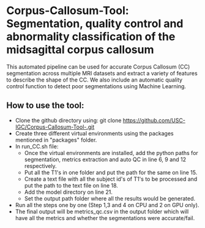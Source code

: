 # Corpus-Callosum-Tool: Segmentation, quality control and abnormality classification of the midsagittal corpus callosum

This automated pipeline can be used for accurate Corpus Callosum (CC) segmentation across multiple MRI datasets and extract a variety of features to describe the shape of the CC. We also include an automatic quality control function to detect poor segmentations using Machine Learning.

## How to use the tool:
* Clone the github directory using: git clone https://github.com/USC-IGC/Corpus-Callosum-Tool-.git
* Create three different virtual environments using the packages mentioned in "packages" folder.
* In run_CC.sh file:
  * Once the virtual environments are installed, add the python paths for segmentation, metrics extraction and auto QC in line 6, 9 and 12 respectively.
  * Put all the T1's in one folder and put the path for the same on line 15.
  * Create a text file with all the subject id's of T1's to be processed and put the path to the text file on line 18.
  * Add the model directory on line 21.
  * Set the output path folder where all the results would be generated.
* Run all the steps one by one (Step 1,3 and 4 on CPU and 2 on GPU only).
* The final output will be metrics_qc.csv in the output folder which will have all the metrics and whether the segmentations were accurate/fail.
